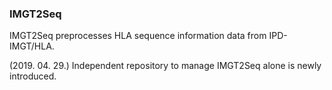 ### IMGT2Seq

IMGT2Seq preprocesses HLA sequence information data from IPD-IMGT/HLA.


(2019. 04. 29.)
Independent repository to manage IMGT2Seq alone is newly introduced.
